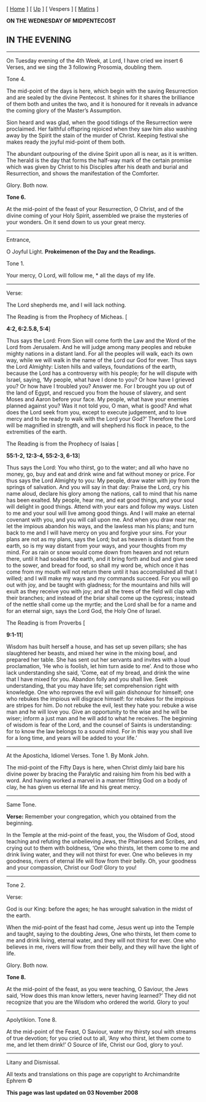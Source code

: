 \[ [Home](index.md) \] \[ [Up](midpent.md) \] \[ Vespers \] \[ [Matins](MidPentM.md) \]

**ON THE WEDNESDAY OF MIDPENTECOST**

IN THE EVENING
--------------

****

On Tuesday evening of the 4th Week, at Lord, I have cried we insert 6 Verses, and we sing the 3 following Prosomia, doubling them.

Tone 4.

The mid-point of the days is here, which begin with the saving Resurrection and are sealed by the divine Pentecost. It shines for it shares the brilliance of them both and unites the two, and it is honoured for it reveals in advance the coming glory of the Master’s Assumption.

Sion heard and was glad, when the good tidings of the Resurrection were proclaimed. Her faithful offspring rejoiced when they saw him also washing away by the Spirit the stain of the murder of Christ. Keeping festival she makes ready the joyful mid-point of them both.

The abundant outpouring of the divine Spirit upon all is near, as it is written. The herald is the day that forms the half-way mark of the certain promise which was given by Christ to his Disciples after his death and burial and Resurrection, and shows the manifestation of the Comforter.

Glory. Both now.

**Tone 6.**

At the mid-point of the feast of your Resurrection, O Christ, and of the divine coming of your Holy Spirit, assembled we praise the mysteries of your wonders. On it send down to us your great mercy.

****

Entrance,

O Joyful Light. **Prokeimenon of the Day and the Readings.**

Tone 1.

Your mercy, O Lord, will follow me, \* all the days of my life.

****

Verse:

The Lord shepherds me, and I will lack nothing.

The Reading is from the Prophecy of Micheas.
\[

**4:2, 6:2.5.8, 5:4**\]

Thus says the Lord: From Sion will come forth the Law and the Word of the Lord from Jerusalem. And he will judge among many peoples and rebuke mighty nations in a distant land. For all the peoples will walk, each its own way, while we will walk in the name of the Lord our God for ever. Thus says the Lord Almighty: Listen hills and valleys, foundations of the earth, because the Lord has a controversy with his people; for he will dispute with Israel, saying, ‘My people, what have I done to you? Or how have I grieved you? Or how have I troubled you? Answer me. For I brought you up out of the land of Egypt, and rescued you from the house of slavery, and sent Moses and Aaron before your face. My people, what have your enemies planned against you? Was it not told you, O man, what is good? And what does the Lord seek from you, except to execute judgement, and to love mercy and to be ready to walk with the Lord your God?’ Therefore the Lord will be magnified in strength, and will shepherd his flock in peace, to the extremities of the earth.

The Reading is from the Prophecy of Isaias
\[

**55:1-2, 12:3-4, 55:2-3, 6-13**\]

Thus says the Lord: You who thirst, go to the water; and all who have no money, go, buy and eat and drink wine and fat without money or price. For thus says the Lord Almighty to you: My people, draw water with joy from the springs of salvation. And you will say in that day: Praise the Lord, cry his name aloud, declare his glory among the nations, call to mind that his name has been exalted. My people, hear me, and eat good things, and your soul will delight in good things. Attend with your ears and follow my ways. Listen to me and your soul will live among good things. And I will make an eternal covenant with you, and you will call upon me. And when you draw near me, let the impious abandon his ways, and the lawless man his plans; and turn back to me and I will have mercy on you and forgive your sins. For your plans are not as my plans, says the Lord; but as heaven is distant from the earth, so is my way distant from your ways, and your thoughts from my mind. For as rain or snow would come down from heaven and not return there, until it had soaked the earth, and it bring forth and bud and give seed to the sower, and bread for food, so shall my word be, which once it has come from my mouth will not return there until it has accomplished all that I willed; and I will make my ways and my commands succeed. For you will go out with joy, and be taught with gladness; for the mountains and hills will exult as they receive you with joy; and all the trees of the field will clap with their branches; and instead of the briar shall come up the cypress; instead of the nettle shall come up the myrtle; and the Lord shall be for a name and for an eternal sign, says the Lord God, the Holy One of Israel.

The Reading is from Proverbs
\[

**9:1-11**\]

Wisdom has built herself a house, and has set up seven pillars; she has slaughtered her beasts, and mixed her wine in the mixing bowl, and prepared her table. She has sent out her servants and invites with a loud proclamation, ‘He who is foolish, let him turn aside to me’. And to those who lack understanding she said, ‘Come, eat of my bread, and drink the wine that I have mixed for you. Abandon folly and you shall live. Seek understanding, that you may have life; set comprehension right with knowledge. One who reproves the evil will gain dishonour for himself; one who rebukes the impious will disgrace himself: for rebukes for the impious are stripes for him. Do not rebuke the evil, lest they hate you: rebuke a wise man and he will love you. Give an opportunity to the wise and he will be wiser; inform a just man and he will add to what he receives. The beginning of wisdom is fear of the Lord, and the counsel of Saints is understanding: for to know the law belongs to a sound mind. For in this way you shall live for a long time, and years will be added to your life.’

****

At the Aposticha, Idiomel Verses. Tone 1.
By Monk John.

The mid-point of the Fifty Days is here, when Christ dimly laid bare his divine power by bracing the Paralytic and raising him from his bed with a word. And having worked a marvel in a manner fitting God on a body of clay, he has given us eternal life and his great mercy.

****

Same Tone.

**Verse:** Remember your congregation, which you obtained from the beginning.

In the Temple at the mid-point of the feast, you, the Wisdom of God, stood teaching and refuting the unbelieving Jews, the Pharisees and Scribes, and crying out to them with boldness, ‘One who thirsts, let them come to me and drink living water, and they will not thirst for ever. One who believes in my goodness, rivers of eternal life will flow from their belly. Oh, your goodness and your compassion, Christ our God! Glory to you!

****

Tone 2.

Verse:

God is our King: before the ages; he has wrought salvation in the midst of the earth.

When the mid-point of the feast had come, Jesus went up into the Temple and taught, saying to the doubting Jews, One who thirsts, let them come to me and drink living, eternal water, and they will not thirst for ever. One who believes in me, rivers will flow from their belly, and they will have the light of life.

Glory. Both now.

**Tone 8.**

At the mid-point of the feast, as you were teaching, O Saviour, the Jews said, ‘How does this man know letters, never having learned?’ They did not recognize that you are the Wisdom who ordered the world. Glory to you!

****

Apolytikion. Tone 8.

At the mid-point of the Feast, O Saviour, water my thirsty soul with streams of true devotion; for you cried out to all, ‘Any who thirst, let them come to me, and let them drink!’ O Source of life, Christ our God, glory to you!.

****

Litany and Dismissal.

All texts and translations on this page are copyright to
Archimandrite Ephrem ©

**This page was last updated on 03 November 2008**
